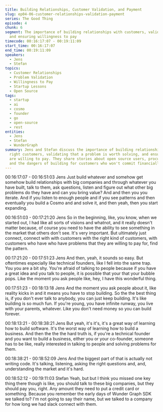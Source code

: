 ```yaml
---
title: Building Relationships, Customer Validation, and Payment
slug: ep04-06-customer-relationships-validation-payment
series: The Good Thing
episode: 4
chunk: 6
segment: The importance of building relationships with customers, validating problems,
  and ensuring willingness to pay
timecode: 00:16:17:07 - 00:19:11:09
start_time: 00:16:17:07
end_time: 00:19:11:09
speakers:
  - Jens
  - Stefan
topics:
  - Customer Relationships
  - Problem Validation
  - Willingness to Pay
  - Startup Lessons
  - Open Source
tags:
  - startup
  - ai
  - cosmo
  - founder
  - go
  - open-source
  - rest
entities:
  - Jens
  - Stefan
  - WunderGraph
summary: Jens and Stefan discuss the importance of building relationships with the
  right customers, validating that a problem is worth solving, and ensuring that customers
  are willing to pay. They share stories about open source users, procurement hurdles,
  and the dangers of building for customers who won't commit financially.
---
```


00:16:17:07 - 00:16:51:03
Jens
Just build whatever and somehow get somehow build relationships with big companies and
through whatever you have built, talk to them, ask questions, listen and figure out what other big
problems do they have and can you bring value? And and then you you iterate. And if you listen
to enough people and if you see patterns and then eventually you build a Cosmo and and solve
it, and then yeah, then you start expanding.

00:16:51:03 - 00:17:21:20
Jens
So in the beginning, like, you know, when we started out, I had like all sorts of visions and
whatnot, and it really doesn't matter because, of course you need to have the ability to see
something in the market that others don't see. It's very important. But ultimately just connect,
connect with with customers with the right kind of customers, with customers who have who
have problems that they are willing to pay for, find the pattern.

00:17:21:20 - 00:17:51:23
Jens
And then, yeah, it sounds so easy. But oftentimes especially like technical founders, like I fell
into the same trap. You you are a bit shy. You're afraid of talking to people because if you have a
great idea and you talk to people, it is possible that your that your bubble pops. Like the moment
you ask people like, hey, I have this wonderful thing.

00:17:51:23 - 00:18:13:18
Jens
And the moment you ask people about it, like reality kicks in and it means you have to stop
building. So the the best thing is, if you don't ever talk to anybody, you can just keep building.
It's like building is so much fun. If you're young, you have infinite runway, you live with your
parents, whatever. Like you don't need money so you can build forever.

00:18:13:21 - 00:18:38:21
Jens
But yeah, it's it's, it's a great way of learning how to build software. It's the worst way of learning
how to build a business. And then the the the hard truth is, if you're a technical founder and you
want to build a business, either you or your co-founder, someone has to be like, really interested
in talking to people and solving problems for them.

00:18:38:21 - 00:18:52:09
Jens
And the biggest part of that is actually not writing code. It's talking, listening, asking the right
questions and, and, understanding the market and it's hard.

00:18:52:12 - 00:19:11:03
Stefan
Yeah, but but I think you missed one key thing there though is like, you should talk to these big
companies, but they should pay you, right. Any amount they need to put a credit card or
something. Because you remember the early days of Wunder Graph SDK we talked to? I'm not
going to say their name, but we talked to a company for how long we had slack connect with
them.